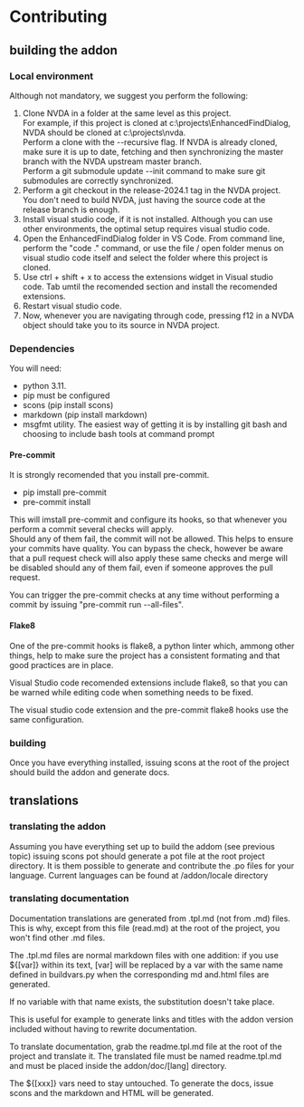 # Contributing

## building the addon

### Local environment

Although not mandatory, we suggest you perform the following:

1. Clone NVDA in a folder at the same level as this project.  
For example, if this project is cloned at c:\projects\EnhancedFindDialog, NVDA should be cloned at c:\projects\nvda.  
Perform a clone with the --recursive flag. If NVDA is already cloned, make sure it is up to date, fetching and then synchronizing the master branch with the NVDA upstream master branch.  
Perform a git submodule update --init command to make sure git submodules are correctly synchronized.
2. Perform a git checkout in the release-2024.1 tag in the NVDA project. You don't need to build NVDA, just having the source code at the release branch is enough.
3. Install visual studio code, if it is not installed. Although you can use other environments, the optimal setup requires visual studio code.
4. Open the EnhancedFindDialog folder in VS Code. From command line, perform the "code ." command, or use the file / open folder menus on visual studio code itself and select the folder where this project is cloned.
5. Use ctrl + shift + x to access the extensions widget in Visual studio code. Tab umtil the recomended section and install the recomended extensions.
6. Restart visual studio code.
7. Now, whenever you are navigating through code, pressing f12 in a NVDA object should take you to its source in NVDA project.

### Dependencies

You will need:

* python 3.11.
* pip must be configured
* scons (pip install scons)
* markdown (pip install markdown)
* msgfmt utility. The easiest way of getting it is by installing git bash and choosing to include bash tools at command prompt

#### Pre-commit

It is strongly recomended that you install pre-commit.

* pip imstall pre-commit
* pre-commit install

This will imstall pre-commit and configure its hooks, so that whenever you perform a commit several checks will apply.  
Should any of them fail, the commit will not be allowed.
This helps to ensure your commits have quality. You can bypass the check, however be aware that a pull request check will also apply these same checks and merge will be disabled should any of them fail, even if someone approves the pull request.

You can trigger the pre-commit checks at any time without performing a commit by issuing "pre-commit run --all-files".

#### Flake8

One of the pre-commit hooks is flake8, a python linter which, ammong other things, help to make sure the project has a consistent formating and that good practices are in place.

Visual Studio code recomended extensions include flake8, so that you can be warned while editing code when something needs to be fixed.

The visual studio code extension and the pre-commit flake8 hooks use the same configuration.

### building

Once you have everything installed, issuing scons at the root of the project should build the addon and generate docs.

## translations

### translating the addon

Assuming you have everything set up to build the addom (see previous topic) issuing scons pot should generate a pot file at the root project directory. It is them possible to generate and contribute the .po files for your language.
Current languages can be found at /addon/locale directory

### translating documentation

Documentation translations are generated from .tpl.md (not from .md) files. This is why, except from this file (read.md) at the root of the project, you won't find other .md files.

The .tpl.md files are normal markdown files with one addition: if you use ${[var]} within its text, [var] will be replaced by a var with the same name defined in buildvars.py when the corresponding md and.html files are generated.

If no variable with that name exists, the substitution doesn't take place.

This is useful for example to generate links and titles with the addon version included without having to rewrite documentation.

To translate documentation, grab the readme.tpl.md file at the root of the project and translate it. The translated file must be named readme.tpl.md and must be placed inside the addon/doc/[lang] directory.

The ${[xxx]} vars need to stay untouched. To generate the docs, issue scons and the markdown and HTML will be generated.
